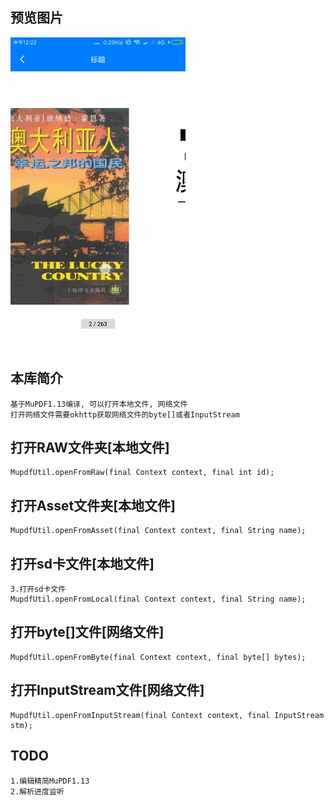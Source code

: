 ##
## 预览图片
![image](https://github.com/153437803/MuPDF/blob/master/Screenrecorder-2018-09-22.gif )

##
## 本库简介
```
基于MuPDF1.13编译, 可以打开本地文件, 网络文件
打开网络文件需要okhttp获取网络文件的byte[]或者InputStream
```

##
## 打开RAW文件夹[本地文件]
```
MupdfUtil.openFromRaw(final Context context, final int id);
```

##
## 打开Asset文件夹[本地文件]
```
MupdfUtil.openFromAsset(final Context context, final String name);
```

##
## 打开sd卡文件[本地文件]
```
3.打开sd卡文件
MupdfUtil.openFromLocal(final Context context, final String name);
```

##
## 打开byte[]文件[网络文件]
```
MupdfUtil.openFromByte(final Context context, final byte[] bytes);
```

##
## 打开InputStream文件[网络文件]
```
MupdfUtil.openFromInputStream(final Context context, final InputStream stm);
```

##
## TODO
```
1.编辑精简MuPDF1.13
2.解析进度监听
```
